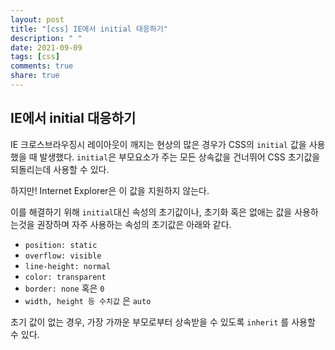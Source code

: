 ```yaml
---
layout: post
title: "[css] IE에서 initial 대응하기"
description: " "
date: 2021-09-09
tags: [css]
comments: true
share: true
---
```


## IE에서 initial 대응하기

IE 크로스브라우징시 레이아웃이 깨지는 현상의 많은 경우가 CSS의 `initial` 값을 사용했을 때 발생했다. `initial`은 부모요소가 주는 모든 상속값을 건너뛰어 CSS 초기값을 되돌리는데 사용할 수 있다.

하지만! Internet Explorer은 이 값을 지원하지 않는다.

이를 해결하기 위해 `initial`대신 속성의 초기값이나, 초기화 혹은 없애는 값을 사용하는것을 권장하며 자주 사용하는 속성의 초기값은 아래와 같다.

* `position: static`
* `overflow: visible`
* `line-height: normal`
* `color: transparent`
* `border: none` 혹은 `0`
* `width, height 등 수치값` 은 `auto`

 초기 값이 없는 경우, 가장 가까운 부모로부터 상속받을 수 있도록  `inherit` 를 사용할 수 있다. 



